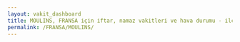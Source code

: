 ```yaml
---
layout: vakit_dashboard
title: MOULINS, FRANSA için iftar, namaz vakitleri ve hava durumu - ilçe/eyalet seç
permalink: /FRANSA/MOULINS/
---
```


<script type="text/javascript">
  var GLOBAL_COUNTRY = 'FRANSA';
  var GLOBAL_CITY = 'MOULINS';
  var GLOBAL_STATE = '';
  var lat = 72;
  var lon = 21;
</script>
